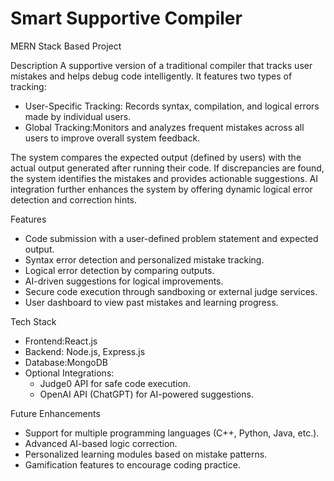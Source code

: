 # Smart Supportive Compiler  
MERN Stack Based Project

Description
A supportive version of a traditional compiler that tracks user mistakes and helps debug code intelligently. It features two types of tracking:
- User-Specific Tracking: Records syntax, compilation, and logical errors made by individual users.
- Global Tracking:Monitors and analyzes frequent mistakes across all users to improve overall system feedback.

The system compares the expected output (defined by users) with the actual output generated after running their code. If discrepancies are found,
the system identifies the mistakes and provides actionable suggestions. AI integration further enhances the system by offering dynamic logical error
detection and correction hints.

Features
- Code submission with a user-defined problem statement and expected output.
- Syntax error detection and personalized mistake tracking.
- Logical error detection by comparing outputs.
- AI-driven suggestions for logical improvements.
- Secure code execution through sandboxing or external judge services.
- User dashboard to view past mistakes and learning progress.

Tech Stack
- Frontend:React.js
- Backend: Node.js, Express.js
- Database:MongoDB
- Optional Integrations:
  - Judge0 API for safe code execution.
  - OpenAI API (ChatGPT) for AI-powered suggestions.

Future Enhancements
- Support for multiple programming languages (C++, Python, Java, etc.).
- Advanced AI-based logic correction.
- Personalized learning modules based on mistake patterns.
- Gamification features to encourage coding practice.
